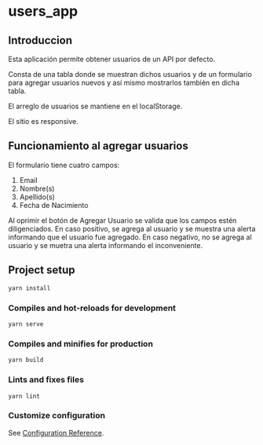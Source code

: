# users_app

## Introduccion

Esta aplicación permite obtener usuarios de un API por defecto.

Consta de una tabla donde se muestran dichos usuarios y de un formulario para agregar usuarios nuevos
y así mismo mostrarlos también en dicha tabla.

El arreglo de usuarios se mantiene en el localStorage.

El sitio es responsive. 

## Funcionamiento al agregar usuarios

El formulario tiene cuatro campos:

1. Email
2. Nombre(s)
3. Apellido(s)
4. Fecha de Nacimiento

Al oprimir el botón de Agregar Usuario se valida que los campos estén diligenciados. En caso positivo, se agrega al usuario y se muestra una alerta informando que el usuario fue agregado. En caso negativo, no se agrega al usuario y se muetra una alerta informando el inconveniente.

## Project setup

```
yarn install
```

### Compiles and hot-reloads for development

```
yarn serve
```

### Compiles and minifies for production

```
yarn build
```

### Lints and fixes files

```
yarn lint
```

### Customize configuration

See [Configuration Reference](https://cli.vuejs.org/config/).
